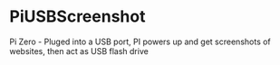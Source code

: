 # PiUSBScreenshot
Pi Zero - Pluged into a USB port, PI powers up and get screenshots of websites, then act as USB flash drive
